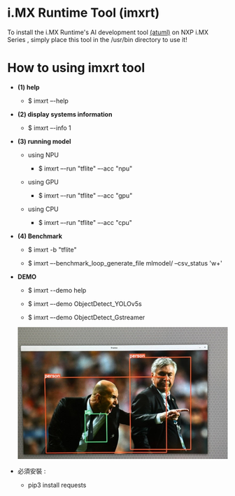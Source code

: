 # i.MX Runtime Tool (imxrt) 
To install the i.MX Runtime's AI development tool [(atuml)](https://github.com/weilly0912/ATU_ML_Tool/blob/main/atuml) on NXP i.MX Series , simply place this tool in the /usr/bin directory to use it!

# How to using imxrt tool

* **(1) help**

  * $ imxrt –-help


* **(2) display systems information**

  * $ imxrt –-info 1

* **(3) running model**

  * using NPU

    * $ imxrt –-run "tflite" –-acc "npu"

  * using GPU

    * $ imxrt –-run "tflite" –-acc "gpu"

  * using CPU

    * $ imxrt –-run "tflite" –-acc "cpu"

* **(4) Benchmark**

  * $ imxrt -b "tflite" 

  * $ imxrt –-benchmark_loop_generate_file mlmodel/ –csv_status 'w+'

* **DEMO**

  * $ imxrt --demo help

  * $ imxrt –-demo ObjectDetect_YOLOv5s

  * $ imxrt –-demo ObjectDetect_Gstreamer
 
  ![圖1](https://github.com/weilly0912/ATU_ML_Tool/blob/main/result_1.jpg)


* 必須安裝 :
  * pip3 install requests
